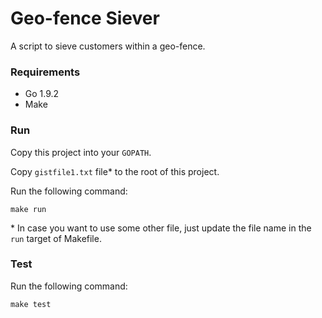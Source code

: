 # Geo-fence Siever
A script to sieve customers within a geo-fence.

### Requirements
- Go 1.9.2
- Make

### Run
Copy this project into your `GOPATH`.

Copy `gistfile1.txt` file* to the root of this project.

Run the following command:

    make run

\* In case you want to use some other file, just update the file name in the `run` target of Makefile.

### Test
Run the following command:

    make test
